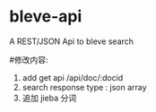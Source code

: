 # bleve-api
A REST/JSON Api to bleve search

#修改内容:
1. add get api
/api/doc/:docid
2. search response type : json array
3. 追加 jieba 分词
